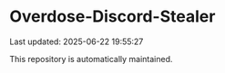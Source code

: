 # Overdose-Discord-Stealer

Last updated: 2025-06-22 19:55:27

This repository is automatically maintained.
